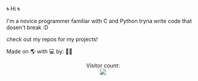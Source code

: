 :cyclone:
Hi
:cyclone:

I'm a novice programmer familiar with C and Python tryna write code that dosen't break :D

check out my repos for my projects!

<!--
~~https://anthony-andrews.github.io~~ (website coming soon™)
-->

Made on 🌎 with 💻 by: 🧑‍💻

<p align="center"> 
  Visitor count:<br>
  <img src="https://profile-counter.glitch.me/Anthony-Andrews/count.svg" />
</p>
